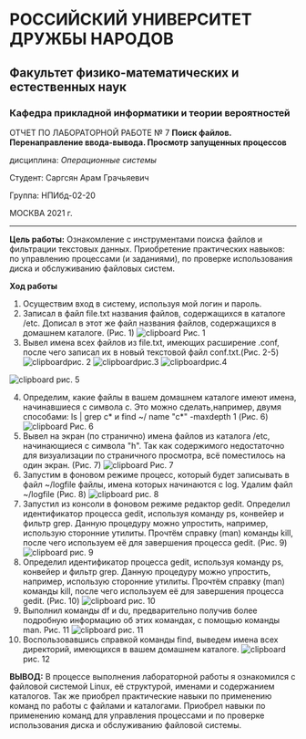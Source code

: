 # РОССИЙСКИЙ УНИВЕРСИТЕТ ДРУЖБЫ НАРОДОВ

## Факультет физико-математических и естественных наук

### Кафедра прикладной информатики и теории вероятностей

ОТЧЕТ ПО ЛАБОРАТОРНОЙ РАБОТЕ № 7 **Поиск файлов. Перенаправление
ввода-вывода. Просмотр запущенных процессов**

дисциплина: *Операционные системы*

Студент: Саргсян Арам Грачьяевич

Группа: НПИбд-02-20

МОСКВА 2021 г.

-----

**Цель работы:** Ознакомление с инструментами поиска файлов и фильтрации
текстовых данных. Приобретение практических навыков: по управлению
процессами (и заданиями), по проверке использования диска и
обслуживанию файловых систем.

**Ход работы**

1.  Осуществим вход в систему, используя мой логин и пароль.
2.  Записал в файл file.txt названия файлов, содержащихся в каталоге
    /etc. Дописал в этот же файл названия файлов, содержащихся в
    домашнем каталоге. (Рис. 1)
    ![clipboard](https://i.imgur.com/S1JDocU.png) Рис. 1
3.  Вывел имена всех файлов из file.txt, имеющих расширение .conf, после
    чего записал их в новый текстовой файл conf.txt.(Рис. 2-5)
    ![clipboard](https://i.imgur.com/j3SCDtD.png)рис. 2
    ![clipboard](https://i.imgur.com/LowxmWF.png)рис.3
    ![clipboard](https://i.imgur.com/3VGz44z.png)рис.4

![clipboard](https://i.imgur.com/8hBhqR4.png) рис. 5

4.  Определим, какие файлы в вашем домашнем каталоге имеют имена,
    начинавшиеся с символа c. Это можно сделать,например, двумя
    способами: ls | grep c\* и find \~/ name "c\*" -maxdepth 1 (Рис.
    6) ![clipboard](https://i.imgur.com/BoeIQmQ.png) Рис. 6
5.  Вывел на экран (по странично) имена файлов из каталога /etc,
    начинающиеся с символа "h". Так как содержимого недостаточно
    для визуализации по страничного просмотра, всё поместилось на один
    экран. (Рис. 7) ![clipboard](https://i.imgur.com/D7xO493.png) Рис.
    7
6.  Запустим в фоновом режиме процесс, который будет записывать в файл
    \~/logfile файлы, имена которых начинаются с log. Удалим файл
    \~/logfile (Рис. 8) ![clipboard](https://i.imgur.com/DLn81RW.png)
    рис. 8
7.  Запустил из консоли в фоновом режиме редактор gedit. Определил
    идентификатор процесса gedit, используя команду ps, конвейер и
    фильтр grep. Данную процедуру можно упростить, например, использую
    сторонние утилиты. Прочтём справку (man) команды kill, после чего
    используем её для завершения процесса gedit. (Рис. 9)
    ![clipboard](https://i.imgur.com/qJsLpB4.png) рис. 9
8.  Определил идентификатор процесса gedit, используя команду ps,
    конвейер и фильтр grep. Данную процедуру можно упростить,
    например, использую сторонние утилиты. Прочтём справку (man)
    команды kill, после чего используем её для завершения процесса
    gedit. (Рис. 10) ![clipboard](https://i.imgur.com/jhz94bI.png) рис.
    10
9.  Выполнил команды df и du, предварительно получив более подробную
    информацию об этих командах, с помощью команды man. Рис. 11
    ![clipboard](https://i.imgur.com/xBVFLQJ.png) рис. 11
10. Воспользовавшись справкой команды find, выведем имена всех
    директорий, имеющихся в вашем домашнем каталоге.
    ![clipboard](https://i.imgur.com/OpnUtNh.png) рис. 12

**ВЫВОД:** В процессе выполнения лабораторной работы я ознакомился с
файловой системой Linux, её структурой, именами и содержанием
каталогов. Так же приобрел практические навыки по применению
команд по работы с файлами и каталогами. Приобрел навыки по
применению команд для управления процессами и по проверке
использования диска и обслуживанию файловой системы.
